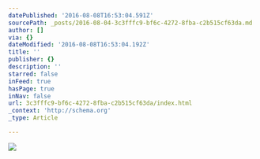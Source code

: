 ```yaml
---
datePublished: '2016-08-08T16:53:04.591Z'
sourcePath: _posts/2016-08-04-3c3fffc9-bf6c-4272-8fba-c2b515cf63da.md
author: []
via: {}
dateModified: '2016-08-08T16:53:04.192Z'
title: ''
publisher: {}
description: ''
starred: false
inFeed: true
hasPage: true
inNav: false
url: 3c3fffc9-bf6c-4272-8fba-c2b515cf63da/index.html
_context: 'http://schema.org'
_type: Article

---
```

![](https://the-grid-user-content.s3-us-west-2.amazonaws.com/b2542c93-d319-4d00-94be-4dac757c1996.jpg)